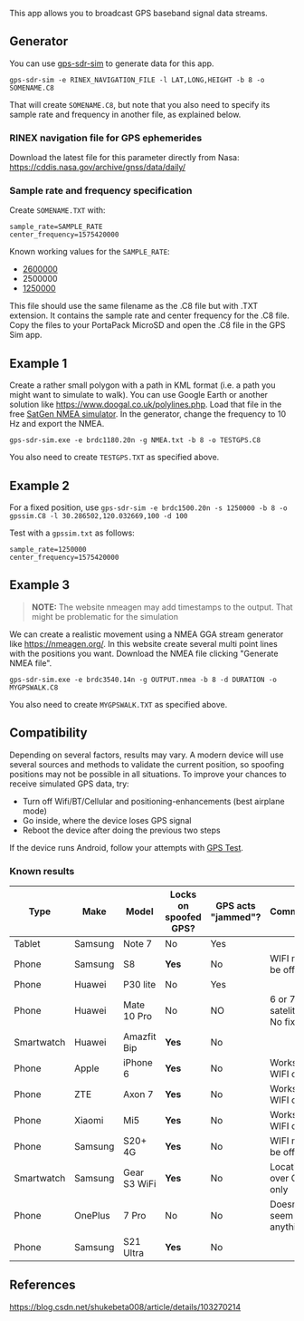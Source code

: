 This app allows you to broadcast GPS baseband signal data streams. 

## Generator
You can use [gps-sdr-sim](https://github.com/osqzss/gps-sdr-sim) to generate data for this app.  

`gps-sdr-sim -e RINEX_NAVIGATION_FILE -l LAT,LONG,HEIGHT -b 8 -o SOMENAME.C8`

That will create `SOMENAME.C8`, but note that you also need to specify its sample rate and frequency in another file, as explained below.

### RINEX navigation file for GPS ephemerides
Download the latest file for this parameter directly from Nasa: https://cddis.nasa.gov/archive/gnss/data/daily/

### Sample rate and frequency specification
Create `SOMENAME.TXT` with:
```
sample_rate=SAMPLE_RATE
center_frequency=1575420000
```

Known working values for the `SAMPLE_RATE`:
* [2600000](https://www.tiktok.com/@erwinried/video/6822750940806843654?fbclid=IwAR1vMd-CCchIdbXPudxQr5mIKXJv7cL2HaGRhUSl1iaDvCufnD1D67X31IE)
* 2500000
* [1250000](https://www.facebook.com/groups/177623356165819/permalink/648011779126972/)

This file should use the same filename as the .C8 file but with .TXT extension. It contains the sample rate and center frequency for the .C8 file. Copy the files to your PortaPack MicroSD and open the .C8 file in the GPS Sim app.

## Example 1
Create a rather small polygon with a path in KML format (i.e. a path you might want to simulate to walk). You can use Google Earth or another solution like https://www.doogal.co.uk/polylines.php. Load that file in the free [SatGen NMEA simulator](https://www.labsat.co.uk/index.php/en/free-gps-nmea-simulator-software). In the generator, change the frequency to 10 Hz and export the NMEA.

`gps-sdr-sim.exe -e brdc1180.20n -g NMEA.txt -b 8 -o TESTGPS.C8`

You also need to create `TESTGPS.TXT` as specified above.

## Example 2

For a fixed position, use
`gps-sdr-sim -e brdc1500.20n -s 1250000 -b 8 -o gpssim.C8 -l 30.286502,120.032669,100 -d 100`

Test with a `gpssim.txt` as follows:

```
sample_rate=1250000
center_frequency=1575420000
```

## Example 3
> **NOTE:** The website nmeagen may add timestamps to the output. That might be problematic for the simulation

We can create a realistic movement using a NMEA GGA stream generator like https://nmeagen.org/. In this website create several multi point lines with the positions you want. Download the NMEA file clicking "Generate NMEA file".

`gps-sdr-sim.exe -e brdc3540.14n -g OUTPUT.nmea -b 8 -d DURATION -o MYGPSWALK.C8`

You also need to create `MYGPSWALK.TXT` as specified above.

## Compatibility
Depending on several factors, results may vary. A modern device will use several sources and methods to validate the current position, so spoofing positions may not be possible in all situations. To improve your chances to receive simulated GPS data, try:
* Turn off Wifi/BT/Cellular and positioning-enhancements (best airplane mode)
* Go inside, where the device loses GPS signal
* Reboot the device after doing the previous two steps

If the device runs Android, follow your attempts with [GPS Test](https://play.google.com/store/apps/details?id=com.chartcross.gpstest).

### Known results
| Type       | Make    | Model        | Locks on spoofed GPS? | GPS acts "jammed"? | Comments                   |
|------------|---------|--------------|-----------------------|--------------------|----------------------------|
| Tablet     | Samsung | Note 7       | No                    | Yes                |                            |
| Phone      | Samsung | S8           | **Yes**               | No                 | WIFI must be off           |
| Phone      | Huawei  | P30 lite     | No                    | Yes                |                            |
| Phone      | Huawei  | Mate 10 Pro  | No                    | NO                 | 6 or 7 satelites: No fix   |
| Smartwatch | Huawei  | Amazfit Bip  | **Yes**               | No                 |                            |
| Phone      | Apple   | iPhone 6     | **Yes**               | No                 | Works with WIFI on         |
| Phone      | ZTE     | Axon 7       | **Yes**               | No                 | Works with WIFI on         |
| Phone      | Xiaomi  | Mi5          | **Yes**               | No                 | Works with WIFI on         |
| Phone      | Samsung | S20+ 4G      | **Yes**               | No                 | WIFI must be off           |
| Smartwatch | Samsung | Gear S3 WiFi | **Yes**               | No                 | Location over GPS only     |
| Phone      | OnePlus | 7 Pro        | No                    | No                 | Doesn't seem to do anything|
| Phone      | Samsung | S21 Ultra    | **Yes**               | No                 |                            |


## References
https://blog.csdn.net/shukebeta008/article/details/103270214